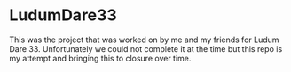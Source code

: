 # LudumDare33
This was the project that was worked on by me and my friends for Ludum Dare 33. Unfortunately we could not complete it at the time but this repo is my attempt and bringing this to closure over time.

